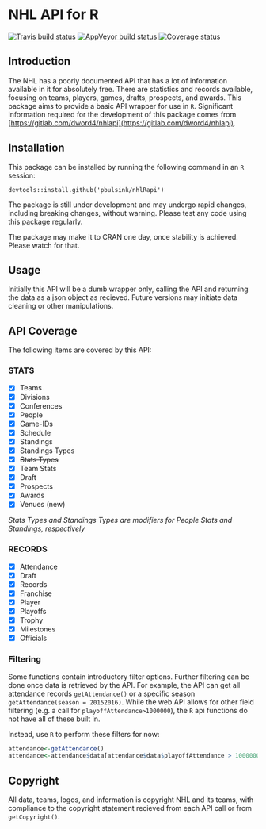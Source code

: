 # NHL API for R

[![Travis build status](https://travis-ci.org/pbulsink/nhlRapi.svg?branch=master)](https://travis-ci.org/pbulsink/nhlRapi)
[![AppVeyor build status](https://ci.appveyor.com/api/projects/status/github/pbulsink/nhlRapi?branch=master&svg=true)](https://ci.appveyor.com/project/pbulsink/nhlRapi)
[![Coverage status](https://codecov.io/gh/pbulsink/nhlRapi/branch/master/graph/badge.svg)](https://codecov.io/github/pbulsink/nhlRapi?branch=master)

## Introduction

The NHL has a poorly documented API that has a lot of information available in it for absolutely free. There are statistics and records available, focusing on teams, players, games, drafts, prospects, and awards. This package aims to provide a basic API wrapper for use in `R`. Significant information required for the development of this package comes from [https://gitlab.com/dword4/nhlapi](https://gitlab.com/dword4/nhlapi).

## Installation
This package can be installed by running the following command in an `R` session:
```
devtools::install.github('pbulsink/nhlRapi')
```

The package is still under development and may undergo rapid changes, including breaking changes, without warning. Please test any code using this package regularly. 

The package may make it to CRAN one day, once stability is achieved. Please watch for that. 

## Usage
Initially this API will be a dumb wrapper only, calling the API and returning the data as a json object as recieved. Future versions may initiate data cleaning or other manipulations. 

## API Coverage

The following items are covered by this API:

### STATS

- [x] Teams
- [x] Divisions
- [x] Conferences
- [x] People
- [x] Game-IDs
- [x] Schedule
- [x] Standings
- [x] ~~Standings Types~~
- [x] ~~Stats Types~~
- [x] Team Stats
- [x] Draft
- [x] Prospects
- [x] Awards
- [x] Venues (new)

*Stats Types and Standings Types are modifiers for People Stats and Standings, respectively*

### RECORDS

- [X] Attendance
- [X] Draft
- [X] Records
- [X] Franchise
- [x] Player
- [X] Playoffs
- [X] Trophy
- [X] Milestones
- [X] Officials

### Filtering
Some functions contain introductory filter options. Further filtering can be done once data is retrieved by the API. For example, the API can get all attendance records `getAttendance()` or a specific season `getAttendance(season = 20152016)`. While the web API allows for other field filtering (e.g. a call for `playoffAttendance>1000000`), the `R` api functions do not have all of these built in. 

Instead, use `R` to perform these filters for now:
```r
attendance<-getAttendance()
attendance<-attendance$data[attendance$data$playoffAttendance > 1000000, ]
```

## Copyright
All data, teams, logos, and information is copyright NHL and its teams, with compliance to the copyright statement recieved from each API call or from `getCopyright()`.

